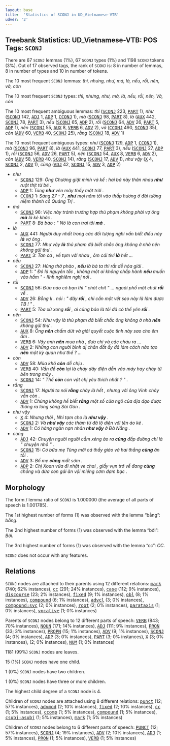 ```yaml
---
layout: base
title:  'Statistics of SCONJ in UD_Vietnamese-VTB'
udver: '2'
---
```


## Treebank Statistics: UD_Vietnamese-VTB: POS Tags: `SCONJ`

There are 67 `SCONJ` lemmas (1%), 67 `SCONJ` types (1%) and 1198 `SCONJ` tokens (3%).
Out of 17 observed tags, the rank of `SCONJ` is: 8 in number of lemmas, 8 in number of types and 10 in number of tokens.

The 10 most frequent `SCONJ` lemmas: <em>thì, nhưng, như, mà, là, nếu, rồi, nên, và, còn</em>

The 10 most frequent `SCONJ` types:  <em>thì, nhưng, như, mà, là, nếu, rồi, nên, Và, còn</em>

The 10 most frequent ambiguous lemmas: <em>thì</em> (<tt><a href="vi_vtb-pos-SCONJ.html">SCONJ</a></tt> 223, <tt><a href="vi_vtb-pos-PART.html">PART</a></tt> 1), <em>như</em> (<tt><a href="vi_vtb-pos-SCONJ.html">SCONJ</a></tt> 142, <tt><a href="vi_vtb-pos-ADJ.html">ADJ</a></tt> 1, <tt><a href="vi_vtb-pos-ADP.html">ADP</a></tt> 1, <tt><a href="vi_vtb-pos-CCONJ.html">CCONJ</a></tt> 1), <em>mà</em> (<tt><a href="vi_vtb-pos-SCONJ.html">SCONJ</a></tt> 98, <tt><a href="vi_vtb-pos-PART.html">PART</a></tt> 8), <em>là</em> (<tt><a href="vi_vtb-pos-AUX.html">AUX</a></tt> 442, <tt><a href="vi_vtb-pos-SCONJ.html">SCONJ</a></tt> 78, <tt><a href="vi_vtb-pos-PART.html">PART</a></tt> 3), <em>nếu</em> (<tt><a href="vi_vtb-pos-SCONJ.html">SCONJ</a></tt> 65, <tt><a href="vi_vtb-pos-ADP.html">ADP</a></tt> 2), <em>rồi</em> (<tt><a href="vi_vtb-pos-SCONJ.html">SCONJ</a></tt> 64, <tt><a href="vi_vtb-pos-ADV.html">ADV</a></tt> 26, <tt><a href="vi_vtb-pos-PART.html">PART</a></tt> 5, <tt><a href="vi_vtb-pos-ADP.html">ADP</a></tt> 1), <em>nên</em> (<tt><a href="vi_vtb-pos-SCONJ.html">SCONJ</a></tt> 55, <tt><a href="vi_vtb-pos-AUX.html">AUX</a></tt> 8, <tt><a href="vi_vtb-pos-VERB.html">VERB</a></tt> 6, <tt><a href="vi_vtb-pos-ADV.html">ADV</a></tt> 2), <em>và</em> (<tt><a href="vi_vtb-pos-CCONJ.html">CCONJ</a></tt> 490, <tt><a href="vi_vtb-pos-SCONJ.html">SCONJ</a></tt> 35), <em>còn</em> (<tt><a href="vi_vtb-pos-ADV.html">ADV</a></tt> 60, <tt><a href="vi_vtb-pos-VERB.html">VERB</a></tt> 40, <tt><a href="vi_vtb-pos-SCONJ.html">SCONJ</a></tt> 25), <em>rằng</em> (<tt><a href="vi_vtb-pos-SCONJ.html">SCONJ</a></tt> 18, <tt><a href="vi_vtb-pos-ADV.html">ADV</a></tt> 1)

The 10 most frequent ambiguous types:  <em>như</em> (<tt><a href="vi_vtb-pos-SCONJ.html">SCONJ</a></tt> 129, <tt><a href="vi_vtb-pos-ADP.html">ADP</a></tt> 1, <tt><a href="vi_vtb-pos-CCONJ.html">CCONJ</a></tt> 1), <em>mà</em> (<tt><a href="vi_vtb-pos-SCONJ.html">SCONJ</a></tt> 96, <tt><a href="vi_vtb-pos-PART.html">PART</a></tt> 8), <em>là</em> (<tt><a href="vi_vtb-pos-AUX.html">AUX</a></tt> 441, <tt><a href="vi_vtb-pos-SCONJ.html">SCONJ</a></tt> 77, <tt><a href="vi_vtb-pos-PART.html">PART</a></tt> 3), <em>nếu</em> (<tt><a href="vi_vtb-pos-SCONJ.html">SCONJ</a></tt> 27, <tt><a href="vi_vtb-pos-ADP.html">ADP</a></tt> 1), <em>rồi</em> (<tt><a href="vi_vtb-pos-SCONJ.html">SCONJ</a></tt> 56, <tt><a href="vi_vtb-pos-ADV.html">ADV</a></tt> 26, <tt><a href="vi_vtb-pos-PART.html">PART</a></tt> 5), <em>nên</em> (<tt><a href="vi_vtb-pos-SCONJ.html">SCONJ</a></tt> 54, <tt><a href="vi_vtb-pos-AUX.html">AUX</a></tt> 8, <tt><a href="vi_vtb-pos-VERB.html">VERB</a></tt> 6, <tt><a href="vi_vtb-pos-ADV.html">ADV</a></tt> 2), <em>còn</em> (<tt><a href="vi_vtb-pos-ADV.html">ADV</a></tt> 58, <tt><a href="vi_vtb-pos-VERB.html">VERB</a></tt> 40, <tt><a href="vi_vtb-pos-SCONJ.html">SCONJ</a></tt> 14), <em>rằng</em> (<tt><a href="vi_vtb-pos-SCONJ.html">SCONJ</a></tt> 17, <tt><a href="vi_vtb-pos-ADV.html">ADV</a></tt> 1), <em>như vậy</em> (<tt><a href="vi_vtb-pos-X.html">X</a></tt> 4, <tt><a href="vi_vtb-pos-SCONJ.html">SCONJ</a></tt> 2, <tt><a href="vi_vtb-pos-ADV.html">ADV</a></tt> 1), <em>cùng</em> (<tt><a href="vi_vtb-pos-ADJ.html">ADJ</a></tt> 42, <tt><a href="vi_vtb-pos-SCONJ.html">SCONJ</a></tt> 15, <tt><a href="vi_vtb-pos-ADV.html">ADV</a></tt> 3, <tt><a href="vi_vtb-pos-ADP.html">ADP</a></tt> 2)


* <em>như</em>
  * <tt><a href="vi_vtb-pos-SCONJ.html">SCONJ</a></tt> 129: <em>Ông Chương giật mình và kể : hai bà này thân nhau <b>như</b> ruột thịt từ bé .</em>
  * <tt><a href="vi_vtb-pos-ADP.html">ADP</a></tt> 1: <em>Tùng <b>như</b> vén mây thấy mặt trời .</em>
  * <tt><a href="vi_vtb-pos-CCONJ.html">CCONJ</a></tt> 1: <em>Sáng 27 - 7 , <b>như</b> mọi năm tôi vào thắp hương ở đài tưởng niệm thành cổ Quảng Trị .</em>
* <em>mà</em>
  * <tt><a href="vi_vtb-pos-SCONJ.html">SCONJ</a></tt> 96: <em>Việc này tránh trường hợp thủ phạm không phải vợ ông <b>mà</b> là kẻ khác .</em>
  * <tt><a href="vi_vtb-pos-PART.html">PART</a></tt> 8: <em>Bà bảo : " Nó là con trai tôi <b>mà</b> .</em>
* <em>là</em>
  * <tt><a href="vi_vtb-pos-AUX.html">AUX</a></tt> 441: <em>Người duy nhất trong các đối tượng nghi vấn biết điều này <b>là</b> vợ ông .</em>
  * <tt><a href="vi_vtb-pos-SCONJ.html">SCONJ</a></tt> 77: <em>Như vậy <b>là</b> thủ phạm đã biết chắc ông không ở nhà nên không gửi thư .</em>
  * <tt><a href="vi_vtb-pos-PART.html">PART</a></tt> 3: <em>Tan ca , về tụm với nhau , ôm cái tivi <b>là</b> hết ...</em>
* <em>nếu</em>
  * <tt><a href="vi_vtb-pos-SCONJ.html">SCONJ</a></tt> 27: <em>Hùng thở phào , <b>nếu</b> là bà ta thì rất dễ hóa giải .</em>
  * <tt><a href="vi_vtb-pos-ADP.html">ADP</a></tt> 1: <em>" Đó là nguyên tắc , không một ai không chấp hành <b>nếu</b> muốn vào hầm " - lĩnh nghiêm nghị nói .</em>
* <em>rồi</em>
  * <tt><a href="vi_vtb-pos-SCONJ.html">SCONJ</a></tt> 56: <em>Đứa nào có bạn thì " chát chít " ... ngoài phố một chút <b>rồi</b> về .</em>
  * <tt><a href="vi_vtb-pos-ADV.html">ADV</a></tt> 26: <em>Bỗng k . nói : " đây <b>rồi</b> , chỉ cần một vết sẹo này là làm được TB ! " .</em>
  * <tt><a href="vi_vtb-pos-PART.html">PART</a></tt> 5: <em>Tòa xử xong <b>rồi</b> , ai cũng bảo là tôi đã có thể yên <b>rồi</b> .</em>
* <em>nên</em>
  * <tt><a href="vi_vtb-pos-SCONJ.html">SCONJ</a></tt> 54: <em>Như vậy là thủ phạm đã biết chắc ông không ở nhà <b>nên</b> không gửi thư .</em>
  * <tt><a href="vi_vtb-pos-AUX.html">AUX</a></tt> 8: <em>Ông <b>nên</b> chấm dứt và giải quyết cuộc tình này sao cho êm ấm .</em>
  * <tt><a href="vi_vtb-pos-VERB.html">VERB</a></tt> 6: <em>Vậy anh <b>nên</b> mua nhà , đưa chị và các cháu ra ...</em>
  * <tt><a href="vi_vtb-pos-ADV.html">ADV</a></tt> 2: <em>Những con người bình dị chân đất ấy đã làm cách nào tạo <b>nên</b> một kỳ quan như thế ? ...</em>
* <em>còn</em>
  * <tt><a href="vi_vtb-pos-ADV.html">ADV</a></tt> 58: <em>Mùa khô <b>còn</b> dễ chịu .</em>
  * <tt><a href="vi_vtb-pos-VERB.html">VERB</a></tt> 40: <em>Vấn đề <b>còn</b> lại là cháy dây điện dẫn vào máy hay cháy từ bên trong máy .</em>
  * <tt><a href="vi_vtb-pos-SCONJ.html">SCONJ</a></tt> 14: <em>" Thế <b>còn</b> con vật chị yêu thích nhất ? " .</em>
* <em>rằng</em>
  * <tt><a href="vi_vtb-pos-SCONJ.html">SCONJ</a></tt> 17: <em>Người ta nói <b>rằng</b> cháy là hết , nhưng với ông Vinh cháy vẫn còn .</em>
  * <tt><a href="vi_vtb-pos-ADV.html">ADV</a></tt> 1: <em>Chúng không hề biết <b>rằng</b> một số cửa ngõ của địa đạo được thông ra lòng sông Sài Gòn .</em>
* <em>như vậy</em>
  * <tt><a href="vi_vtb-pos-X.html">X</a></tt> 4: <em>Nhưng thôi , Nhi tạm cho là <b>như vậy</b> .</em>
  * <tt><a href="vi_vtb-pos-SCONJ.html">SCONJ</a></tt> 2: <em>Và <b>như vậy</b> các thám tử đã lộ diện với tên áo kẻ .</em>
  * <tt><a href="vi_vtb-pos-ADV.html">ADV</a></tt> 1: <em>Có hàng ngàn nạn nhân <b>như vậy</b> ở Đà Nẵng .</em>
* <em>cùng</em>
  * <tt><a href="vi_vtb-pos-ADJ.html">ADJ</a></tt> 42: <em>Chuyện người người cầm xẻng ào ra <b>cùng</b> đắp đường chỉ là " chuyện nhỏ " .</em>
  * <tt><a href="vi_vtb-pos-SCONJ.html">SCONJ</a></tt> 15: <em>Có bữa mẹ Tùng mời cả thầy giáo và hai thằng <b>cùng</b> ăn tối .</em>
  * <tt><a href="vi_vtb-pos-ADV.html">ADV</a></tt> 3: <em>Bố mẹ <b>cùng</b> mất sớm .</em>
  * <tt><a href="vi_vtb-pos-ADP.html">ADP</a></tt> 2: <em>Chị Xoan vừa đi nhặt ve chai , giấy vụn trở về đang <b>cùng</b> chồng và đứa con gái ăn vội miếng cơm đạm bạc .</em>

## Morphology

The form / lemma ratio of `SCONJ` is 1.000000 (the average of all parts of speech is 1.001785).

The 1st highest number of forms (1) was observed with the lemma “bằng”: <em>bằng</em>.

The 2nd highest number of forms (1) was observed with the lemma “bởi”: <em>Bởi</em>.

The 3rd highest number of forms (1) was observed with the lemma “cc”: <em>CC</em>.

`SCONJ` does not occur with any features.


## Relations

`SCONJ` nodes are attached to their parents using 12 different relations: <tt><a href="vi_vtb-dep-mark.html">mark</a></tt> (740; 62% instances), <tt><a href="vi_vtb-dep-cc.html">cc</a></tt> (291; 24% instances), <tt><a href="vi_vtb-dep-case.html">case</a></tt> (112; 9% instances), <tt><a href="vi_vtb-dep-discourse.html">discourse</a></tt> (23; 2% instances), <tt><a href="vi_vtb-dep-fixed.html">fixed</a></tt> (9; 1% instances), <tt><a href="vi_vtb-dep-obl.html">obl</a></tt> (8; 1% instances), <tt><a href="vi_vtb-dep-compound.html">compound</a></tt> (6; 1% instances), <tt><a href="vi_vtb-dep-advcl.html">advcl</a></tt> (3; 0% instances), <tt><a href="vi_vtb-dep-compound-svc.html">compound:svc</a></tt> (2; 0% instances), <tt><a href="vi_vtb-dep-root.html">root</a></tt> (2; 0% instances), <tt><a href="vi_vtb-dep-parataxis.html">parataxis</a></tt> (1; 0% instances), <tt><a href="vi_vtb-dep-vocative.html">vocative</a></tt> (1; 0% instances)

Parents of `SCONJ` nodes belong to 12 different parts of speech: <tt><a href="vi_vtb-pos-VERB.html">VERB</a></tt> (843; 70% instances), <tt><a href="vi_vtb-pos-NOUN.html">NOUN</a></tt> (171; 14% instances), <tt><a href="vi_vtb-pos-ADJ.html">ADJ</a></tt> (111; 9% instances), <tt><a href="vi_vtb-pos-PRON.html">PRON</a></tt> (33; 3% instances), <tt><a href="vi_vtb-pos-PROPN.html">PROPN</a></tt> (15; 1% instances), <tt><a href="vi_vtb-pos-ADV.html">ADV</a></tt> (9; 1% instances), <tt><a href="vi_vtb-pos-SCONJ.html">SCONJ</a></tt> (4; 0% instances), <tt><a href="vi_vtb-pos-ADP.html">ADP</a></tt> (3; 0% instances), <tt><a href="vi_vtb-pos-PART.html">PART</a></tt> (3; 0% instances), <tt><a href="vi_vtb-pos-X.html">X</a></tt> (3; 0% instances),  (2; 0% instances), <tt><a href="vi_vtb-pos-NUM.html">NUM</a></tt> (1; 0% instances)

1181 (99%) `SCONJ` nodes are leaves.

15 (1%) `SCONJ` nodes have one child.

1 (0%) `SCONJ` nodes have two children.

1 (0%) `SCONJ` nodes have three or more children.

The highest child degree of a `SCONJ` node is 4.

Children of `SCONJ` nodes are attached using 8 different relations: <tt><a href="vi_vtb-dep-punct.html">punct</a></tt> (12; 57% instances), <tt><a href="vi_vtb-dep-advmod.html">advmod</a></tt> (2; 10% instances), <tt><a href="vi_vtb-dep-fixed.html">fixed</a></tt> (2; 10% instances), <tt><a href="vi_vtb-dep-cc.html">cc</a></tt> (1; 5% instances), <tt><a href="vi_vtb-dep-ccomp.html">ccomp</a></tt> (1; 5% instances), <tt><a href="vi_vtb-dep-compound.html">compound</a></tt> (1; 5% instances), <tt><a href="vi_vtb-dep-csubj-asubj.html">csubj:asubj</a></tt> (1; 5% instances), <tt><a href="vi_vtb-dep-mark.html">mark</a></tt> (1; 5% instances)

Children of `SCONJ` nodes belong to 6 different parts of speech: <tt><a href="vi_vtb-pos-PUNCT.html">PUNCT</a></tt> (12; 57% instances), <tt><a href="vi_vtb-pos-SCONJ.html">SCONJ</a></tt> (4; 19% instances), <tt><a href="vi_vtb-pos-ADV.html">ADV</a></tt> (2; 10% instances), <tt><a href="vi_vtb-pos-ADJ.html">ADJ</a></tt> (1; 5% instances), <tt><a href="vi_vtb-pos-PRON.html">PRON</a></tt> (1; 5% instances), <tt><a href="vi_vtb-pos-VERB.html">VERB</a></tt> (1; 5% instances)

